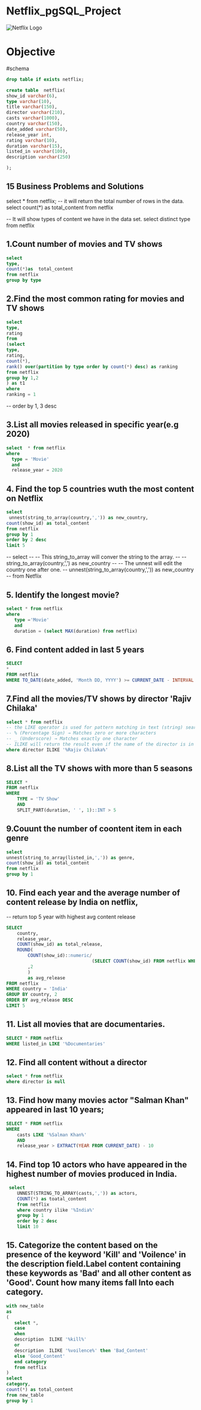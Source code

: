 # Netflix_pgSQL_Project
![Netflix Logo](https://github.com/Tanishqkant/Netflix_pgSQL_Project/blob/main/Netflix_logo.jpg)

# Objective
#schema
```sql
drop table if exists netflix;

create table  netflix(
show_id varchar(6),
type varchar(10),
title varchar(150),
director varchar(210),
casts varchar(1000),
country	varchar(150),
date_added varchar(50),
release_year int,
rating varchar(10),
duration varchar(15),	
listed_in varchar(100),
description varchar(250)

);
```

## 15 Business Problems and Solutions
select * from netflix;
-- it will return the total number of rows in the data.
select 
count(*) as total_content
from netflix

-- It will show types of content we have in the data set.
select 
distinct type
from netflix 


## 1.Count number of movies and TV shows 
```sql
select 
type,
count(*)as  total_content
from netflix
group by type
```

## 2.Find the most common rating for movies and TV shows
```sql
select 
type,
rating 
from 
(select 
type,
rating,
count(*),
rank() over(partition by type order by count(*) desc) as ranking 
from netflix
group by 1,2
) as t1
where 
ranking = 1
```
-- order by 1, 3 desc

## 3.List all movies released in specific year(e.g 2020)
```sql
select  * from netflix
where 
  type = 'Movie'
  and
  release_year = 2020
```  


## 4. Find the top 5 countries wuth the most content on Netflix
```sql
select
 unnest(string_to_array(country,',')) as new_country,
count(show_id) as total_content
from netflix
group by 1 
order by 2 desc
limit 5
```


-- select 
-- -- This string_to_array will conver the string to the array. 
--    -- string_to_array(country,',') as new_country
-- -- The unnest will edit the country one after one.
--    unnest(string_to_array(country,',')) as new_country
--  from Netflix




## 5. Identify the longest movie?
```sql
select * from netflix
where
   type ='Movie'
   and 
   duration = (select MAX(duration) from netflix)
```

## 6. Find content added in last 5 years
```sql
SELECT
*
FROM netflix
WHERE TO_DATE(date_added, 'Month DD, YYYY') >= CURRENT_DATE - INTERVAL '5 years'
```

## 7.Find all the movies/TV shows by director 'Rajiv Chilaka'
```sql
select * from netflix
-- the LIKE operator is used for pattern matching in text (string) searches. It allows you to find rows where a column's value matches a specified pattern.
-- % (Percentage Sign) → Matches zero or more characters
-- _ (Underscore) → Matches exactly one character
-- ILIKE will return the result even if the name of the director is in small letters
where director ILIKE '%Rajiv Chilaka%'
```
## 8.List all the TV shows with more than 5 seasons
```sql
SELECT *
FROM netflix
WHERE 
	TYPE = 'TV Show'
	AND
	SPLIT_PART(duration, ' ', 1)::INT > 5
```
## 9.Couunt the number of coontent item in each genre
```sql
select
unnest(string_to_array(listed_in,',')) as genre,
count(show_id) as total_content
from netflix
group by 1
```


## 10. Find each year and the average number of content release by India on netflix,
-- return top 5 year with highest avg content release
```sql
SELECT 
	country,
	release_year,
	COUNT(show_id) as total_release,
	ROUND(
		COUNT(show_id)::numeric/
								(SELECT COUNT(show_id) FROM netflix WHERE country = 'India')::numeric * 100 
		,2
		)
		as avg_release
FROM netflix
WHERE country = 'India' 
GROUP BY country, 2
ORDER BY avg_release DESC 
LIMIT 5
```

## 11. List all movies that are documentaries.
```sql
SELECT * FROM netflix
WHERE listed_in LIKE '%Documentaries'
```

## 12. Find all content without a director
```sql
select * from netflix 
where director is null
```

## 13. Find how many movies actor "Salman Khan" appeared in last 10 years;
```sql
SELECT * FROM netflix
WHERE 
	casts LIKE '%Salman Khan%'
	AND 
	release_year > EXTRACT(YEAR FROM CURRENT_DATE) - 10

```
## 14. Find top 10 actors who have appeared in the highest number of movies produced in India.
```sql	
 select 
	UNNEST(STRING_TO_ARRAY(casts,',')) as actors,
	COUNT(*) as toatal_content
	from netflix
	where country ilike '%India%'
	group by 1 
	order by 2 desc
	limit 10
```

## 15. Categorize the content based on the presence of the keyword 'Kill' and 'Voilence' in the description field.Label content containing these keywords as 'Bad' and all other content as 'Good'. Count how many items fall Into each category.
 ```sql
with new_table
as 
(
	select *,
	case 
	when 
	description  ILIKE '%kill%'
	or 
	description  ILIKE '%voilence%' then 'Bad_Content'
	else 'Good_Content'
	end category
	from netflix
)
select 
category,
count(*) as total_content
from new_table
group by 1
```
